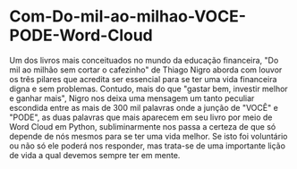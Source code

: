 # Com-Do-mil-ao-milhao-VOCE-PODE-Word-Cloud
  Um dos livros mais conceituados no mundo da educação financeira, "Do mil ao milhão sem cortar o cafezinho" de Thiago Nigro aborda com louvor os três pilares que acredita ser essencial para se ter uma vida financeira digna e sem problemas.  Contudo, mais do que "gastar bem, investir melhor e ganhar mais", Nigro nos deixa uma mensagem um tanto peculiar escondida entre as mais de 300 mil palavras onde a junção de "VOCÊ" e "PODE", as duas palavras que mais aparecem em seu livro por meio de Word Cloud em Python, subliminarmente nos passa a certeza de que só depende de nós mesmos para se ter uma vida melhor.  Se isto foi voluntário ou não só ele poderá nos responder, mas trata-se de uma importante lição de vida a qual devemos sempre ter em mente.
